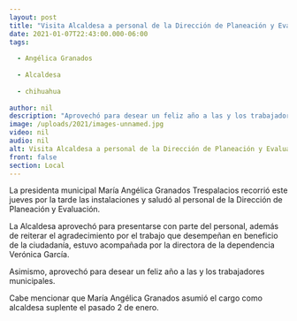 ```yaml
---
layout: post
title: "Visita Alcaldesa a personal de la Dirección de Planeación y Evaluación"
date: 2021-01-07T22:43:00.000-06:00
tags:
  
  - Angélica Granados
  
  - Alcaldesa
  
  - chihuahua
  
author: nil
description: "Aprovechó para desear un feliz año a las y los trabajadores municipales."
image: /uploads/2021/images-unnamed.jpg
video: nil
audio: nil
alt: Visita Alcaldesa a personal de la Dirección de Planeación y Evaluación
front: false
section: Local
---
```


La presidenta municipal María Angélica Granados Trespalacios recorrió este jueves por la tarde las instalaciones y saludó al personal de la Dirección de Planeación y Evaluación.

La Alcaldesa aprovechó para presentarse con parte del personal, además de reiterar el agradecimiento por el trabajo que desempeñan en beneficio de la ciudadanía, estuvo acompañada por la directora de la dependencia Verónica García.

Asimismo, aprovechó para desear un feliz año a las y los trabajadores municipales.

Cabe mencionar que María Angélica Granados asumió el cargo como alcaldesa suplente el pasado 2 de enero.